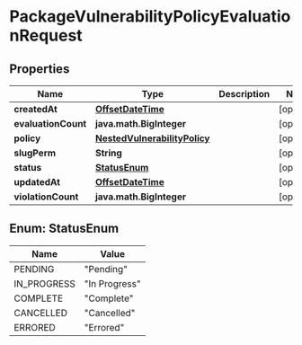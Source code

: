 
# PackageVulnerabilityPolicyEvaluationRequest

## Properties
Name | Type | Description | Notes
------------ | ------------- | ------------- | -------------
**createdAt** | [**OffsetDateTime**](OffsetDateTime.md) |  |  [optional]
**evaluationCount** | **java.math.BigInteger** |  |  [optional]
**policy** | [**NestedVulnerabilityPolicy**](NestedVulnerabilityPolicy.md) |  |  [optional]
**slugPerm** | **String** |  |  [optional]
**status** | [**StatusEnum**](#StatusEnum) |  |  [optional]
**updatedAt** | [**OffsetDateTime**](OffsetDateTime.md) |  |  [optional]
**violationCount** | **java.math.BigInteger** |  |  [optional]


<a name="StatusEnum"></a>
## Enum: StatusEnum
Name | Value
---- | -----
PENDING | &quot;Pending&quot;
IN_PROGRESS | &quot;In Progress&quot;
COMPLETE | &quot;Complete&quot;
CANCELLED | &quot;Cancelled&quot;
ERRORED | &quot;Errored&quot;



